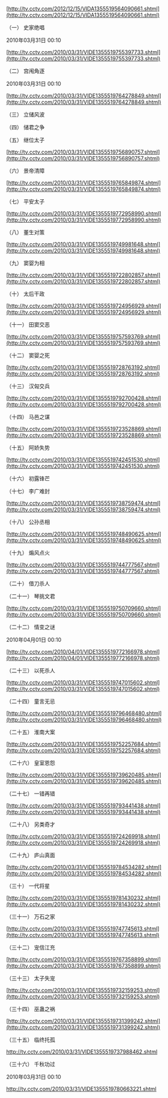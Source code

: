 [http://tv.cctv.com/2012/12/15/VIDA1355519564090661.shtml](http://tv.cctv.com/2012/12/15/VIDA1355519564090661.shtml)

（一） 史家绝唱

2010年03月31日 00:10

[http://tv.cctv.com/2010/03/31/VIDE1355519755397733.shtml](http://tv.cctv.com/2010/03/31/VIDE1355519755397733.shtml)

（二） 宫闱角逐

2010年03月31日 00:10

[http://tv.cctv.com/2010/03/31/VIDE1355519764278849.shtml](http://tv.cctv.com/2010/03/31/VIDE1355519764278849.shtml)

（三） 立储风波



（四） 储君之争



（五） 继位太子

[http://tv.cctv.com/2010/03/31/VIDE1355519756890757.shtml](http://tv.cctv.com/2010/03/31/VIDE1355519756890757.shtml)

（六） 景帝清障

[http://tv.cctv.com/2010/03/31/VIDE1355519765849874.shtml](http://tv.cctv.com/2010/03/31/VIDE1355519765849874.shtml)

（七） 平安太子

[http://tv.cctv.com/2010/03/31/VIDE1355519772958990.shtml](http://tv.cctv.com/2010/03/31/VIDE1355519772958990.shtml)

（八） 董生对策

[http://tv.cctv.com/2010/03/31/VIDE1355519749981648.shtml](http://tv.cctv.com/2010/03/31/VIDE1355519749981648.shtml)

（九） 窦婴为相

[http://tv.cctv.com/2010/03/31/VIDE1355519722802857.shtml](http://tv.cctv.com/2010/03/31/VIDE1355519722802857.shtml)

（十） 太后干政

[http://tv.cctv.com/2010/03/31/VIDE1355519724956929.shtml](http://tv.cctv.com/2010/03/31/VIDE1355519724956929.shtml)

（十一） 田窦交恶

[http://tv.cctv.com/2010/03/31/VIDE1355519757593769.shtml](http://tv.cctv.com/2010/03/31/VIDE1355519757593769.shtml)

（十二） 窦婴之死

[http://tv.cctv.com/2010/03/31/VIDE1355519728763192.shtml](http://tv.cctv.com/2010/03/31/VIDE1355519728763192.shtml)

（十三） 汉匈交兵

[http://tv.cctv.com/2010/03/31/VIDE1355519792700428.shtml](http://tv.cctv.com/2010/03/31/VIDE1355519792700428.shtml)

（十四） 马邑之谋

[http://tv.cctv.com/2010/03/31/VIDE1355519723528869.shtml](http://tv.cctv.com/2010/03/31/VIDE1355519723528869.shtml)

（十五） 阿娇失势

[http://tv.cctv.com/2010/03/31/VIDE1355519742451530.shtml](http://tv.cctv.com/2010/03/31/VIDE1355519742451530.shtml)

（十六） 初露锋芒



（十七） 李广难封

[http://tv.cctv.com/2010/03/31/VIDE1355519738759474.shtml](http://tv.cctv.com/2010/03/31/VIDE1355519738759474.shtml)

（十八） 公孙丞相

[http://tv.cctv.com/2010/03/31/VIDE1355519748490625.shtml](http://tv.cctv.com/2010/03/31/VIDE1355519748490625.shtml)

（十九） 煽风点火

[http://tv.cctv.com/2010/03/31/VIDE1355519744777567.shtml](http://tv.cctv.com/2010/03/31/VIDE1355519744777567.shtml)

（二十） 借刀杀人



（二十一） 琴挑文君

[http://tv.cctv.com/2010/03/31/VIDE1355519750709660.shtml](http://tv.cctv.com/2010/03/31/VIDE1355519750709660.shtml)

（二十二） 情变之谜

2010年04月01日 00:10

[http://tv.cctv.com/2010/04/01/VIDE1355519772166978.shtml](http://tv.cctv.com/2010/04/01/VIDE1355519772166978.shtml)

（二十三） 以死杀人

[http://tv.cctv.com/2010/03/31/VIDE1355519747015602.shtml](http://tv.cctv.com/2010/03/31/VIDE1355519747015602.shtml)

（二十四） 童言无忌

[http://tv.cctv.com/2010/03/31/VIDE1355519796468480.shtml](http://tv.cctv.com/2010/03/31/VIDE1355519796468480.shtml)

（二十五） 淮南大案

[http://tv.cctv.com/2010/03/31/VIDE1355519752257684.shtml](http://tv.cctv.com/2010/03/31/VIDE1355519752257684.shtml)

（二十六） 皇室恩怨

[http://tv.cctv.com/2010/03/31/VIDE1355519739620485.shtml](http://tv.cctv.com/2010/03/31/VIDE1355519739620485.shtml)

（二十七） 一错再错

[http://tv.cctv.com/2010/03/31/VIDE1355519793441438.shtml](http://tv.cctv.com/2010/03/31/VIDE1355519793441438.shtml)

（二十八） 另类奇才

[http://tv.cctv.com/2010/03/31/VIDE1355519724269918.shtml](http://tv.cctv.com/2010/03/31/VIDE1355519724269918.shtml)

（二十九） 庐山真面

[http://tv.cctv.com/2010/03/31/VIDE1355519784534282.shtml](http://tv.cctv.com/2010/03/31/VIDE1355519784534282.shtml)

（三十） 一代将星

[http://tv.cctv.com/2010/03/31/VIDE1355519781430232.shtml](http://tv.cctv.com/2010/03/31/VIDE1355519781430232.shtml)

（三十一） 万石之家

[http://tv.cctv.com/2010/03/31/VIDE1355519747745613.shtml](http://tv.cctv.com/2010/03/31/VIDE1355519747745613.shtml)

（三十二） 宠信江充

[http://tv.cctv.com/2010/03/31/VIDE1355519767358899.shtml](http://tv.cctv.com/2010/03/31/VIDE1355519767358899.shtml)

（三十三） 太子失宠

[http://tv.cctv.com/2010/03/31/VIDE1355519732159253.shtml](http://tv.cctv.com/2010/03/31/VIDE1355519732159253.shtml)

（三十四） 巫蛊之祸

[http://tv.cctv.com/2010/03/31/VIDE1355519731399242.shtml](http://tv.cctv.com/2010/03/31/VIDE1355519731399242.shtml)

（三十五） 临终托孤

http://tv.cctv.com/2010/03/31/VIDE1355519737988462.shtml

（三十六） 千秋功过

2010年03月31日 00:10

http://tv.cctv.com/2010/03/31/VIDE1355519780663221.shtml

